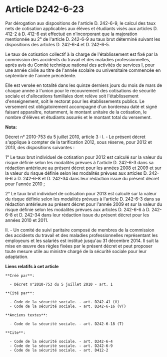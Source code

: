 # Article D242-6-23

Par dérogation aux dispositions de l'article D. 242-6-9, le calcul des taux nets de cotisation applicables aux élèves et
étudiants visés aux articles D. 412-2 à D. 412-6 est effectué en n'incorporant que la majoration mentionnée au 2° de
l'article D. 242-6-9 au taux brut déterminé suivant les dispositions des articles D. 242-6-4 et D. 242-6-5. 

Le taux de cotisation collectif à la charge de l'établissement est fixé par la commission des accidents du travail et des
maladies professionnelles, après avis du Comité technique national des activités de services I, pour une année civile au
titre de l'année scolaire ou universitaire commencée en septembre de l'année précédente. 

Elle est versée en totalité dans les quinze derniers jours du mois de mars de chaque année à l'union pour le recouvrement des
cotisations de sécurité sociale et d'allocations familiales dont relève soit l'établissement d'enseignement, soit le rectorat
pour les établissements publics. Le versement est obligatoirement accompagné d'un bordereau daté et signé faisant apparaître,
notamment, le montant unitaire de la cotisation, le nombre d'élèves et étudiants assurés et le montant total du versement.

**Nota:**

Décret n° 2010-753 du 5 juillet 2010, article 3 : I. - Le présent décret s'applique à compter de la tarification 2012, sous
réserve, pour 2012 et 2013, des dispositions suivantes :

1° Le taux brut individuel de cotisation pour 2012 est calculé sur la valeur du risque définie selon les modalités prévues à
l'article D. 242-6-3 dans sa rédaction antérieure au présent décret pour les années 2008 et 2009 et sur la valeur du risque
définie selon les modalités prévues aux articles D. 242-6-6 à D. 242-6-8 et D. 242-34 dans leur rédaction issue du présent
décret pour l'année 2010 ;

2° Le taux brut individuel de cotisation pour 2013 est calculé sur la valeur du risque définie selon les modalités prévues à
l'article D. 242-6-3 dans sa rédaction antérieure au présent décret pour l'année 2009 et sur la valeur du risque définie
selon les modalités prévues aux articles D. 242-6-6 à D. 242-6-8 et D. 242-34 dans leur rédaction issue du présent décret
pour les années 2010 et 2011.

II. - Un comité de suivi paritaire composé de membres de la commission des accidents du travail et des maladies
professionnelles représentant les employeurs et les salariés est institué jusqu'au 31 décembre 2014. Il suit la mise en œuvre
des règles fixées par le présent décret et peut proposer toute mesure utile au ministre chargé de la sécurité sociale pour
leur adaptation.

**Liens relatifs à cet article**

	**Créé par**:

	  - Décret n°2010-753 du 5 juillet 2010 - art. 1

	**Cité par**:

	  - Code de la sécurité sociale. - art. D242-41 (V)
	  - Code de la sécurité sociale. - art. D242-6-16 (VT)

	**Anciens textes**:

	  - Code de la sécurité sociale. - art. D242-6-18 (T)

	**Cite**:

	  - Code de la sécurité sociale. - art. D242-6-4
	  - Code de la sécurité sociale. - art. D242-6-9
	  - Code de la sécurité sociale. - art. D412-2
